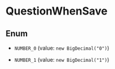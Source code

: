 

# QuestionWhenSave

## Enum


* `NUMBER_0` (value: `new BigDecimal("0")`)

* `NUMBER_1` (value: `new BigDecimal("1")`)



